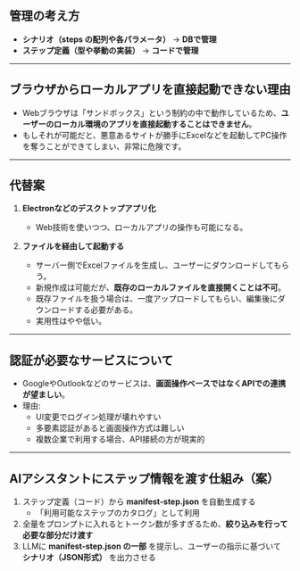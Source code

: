 ## 管理の考え方
- **シナリオ（steps の配列や各パラメータ）** → **DBで管理**
- **ステップ定義（型や挙動の実装）** → **コードで管理**

---

## ブラウザからローカルアプリを直接起動できない理由
- Webブラウザは「サンドボックス」という制約の中で動作しているため、**ユーザーのローカル環境のアプリを直接起動することはできません**。
- もしそれが可能だと、悪意あるサイトが勝手にExcelなどを起動してPC操作を奪うことができてしまい、非常に危険です。

---

## 代替案
1. **Electronなどのデスクトップアプリ化**
   - Web技術を使いつつ、ローカルアプリの操作も可能になる。

2. **ファイルを経由して起動する**
   - サーバー側でExcelファイルを生成し、ユーザーにダウンロードしてもらう。
   - 新規作成は可能だが、**既存のローカルファイルを直接開くことは不可**。
   - 既存ファイルを扱う場合は、一度アップロードしてもらい、編集後にダウンロードする必要がある。
   - 実用性はやや低い。

---

## 認証が必要なサービスについて
- GoogleやOutlookなどのサービスは、**画面操作ベースではなくAPIでの連携が望ましい**。
- 理由:
  - UI変更でログイン処理が壊れやすい
  - 多要素認証があると画面操作方式は難しい
  - 複数企業で利用する場合、API接続の方が現実的

---

## AIアシスタントにステップ情報を渡す仕組み（案）
1. ステップ定義（コード）から **manifest-step.json** を自動生成する  
   - 「利用可能なステップのカタログ」として利用  
2. 全量をプロンプトに入れるとトークン数が多すぎるため、**絞り込みを行って必要な部分だけ渡す**  
3. LLMに **manifest-step.json の一部** を提示し、ユーザーの指示に基づいて **シナリオ（JSON形式）** を出力させる
